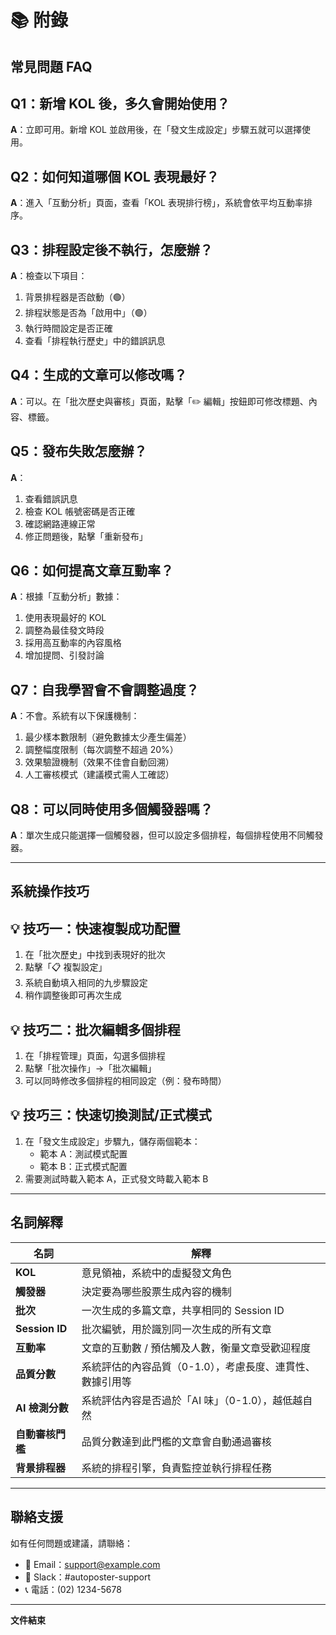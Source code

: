 # 📚 附錄

## 常見問題 FAQ

## Q1：新增 KOL 後，多久會開始使用？
**A**：立即可用。新增 KOL 並啟用後，在「發文生成設定」步驟五就可以選擇使用。

## Q2：如何知道哪個 KOL 表現最好？
**A**：進入「互動分析」頁面，查看「KOL 表現排行榜」，系統會依平均互動率排序。

## Q3：排程設定後不執行，怎麼辦？
**A**：檢查以下項目：
1. 背景排程器是否啟動（🟢）
2. 排程狀態是否為「啟用中」（🟢）
3. 執行時間設定是否正確
4. 查看「排程執行歷史」中的錯誤訊息

## Q4：生成的文章可以修改嗎？
**A**：可以。在「批次歷史與審核」頁面，點擊「✏️ 編輯」按鈕即可修改標題、內容、標籤。

## Q5：發布失敗怎麼辦？
**A**：
1. 查看錯誤訊息
2. 檢查 KOL 帳號密碼是否正確
3. 確認網路連線正常
4. 修正問題後，點擊「重新發布」

## Q6：如何提高文章互動率？
**A**：根據「互動分析」數據：
1. 使用表現最好的 KOL
2. 調整為最佳發文時段
3. 採用高互動率的內容風格
4. 增加提問、引發討論

## Q7：自我學習會不會調整過度？
**A**：不會。系統有以下保護機制：
1. 最少樣本數限制（避免數據太少產生偏差）
2. 調整幅度限制（每次調整不超過 20%）
3. 效果驗證機制（效果不佳會自動回溯）
4. 人工審核模式（建議模式需人工確認）

## Q8：可以同時使用多個觸發器嗎？
**A**：單次生成只能選擇一個觸發器，但可以設定多個排程，每個排程使用不同觸發器。

---

## 系統操作技巧

## 💡 技巧一：快速複製成功配置
1. 在「批次歷史」中找到表現好的批次
2. 點擊「📋 複製設定」
3. 系統自動填入相同的九步驟設定
4. 稍作調整後即可再次生成

## 💡 技巧二：批次編輯多個排程
1. 在「排程管理」頁面，勾選多個排程
2. 點擊「批次操作」→「批次編輯」
3. 可以同時修改多個排程的相同設定（例：發布時間）

## 💡 技巧三：快速切換測試/正式模式
1. 在「發文生成設定」步驟九，儲存兩個範本：
   - 範本 A：測試模式配置
   - 範本 B：正式模式配置
2. 需要測試時載入範本 A，正式發文時載入範本 B

---

## 名詞解釋

| 名詞 | 解釋 |
|------|------|
| **KOL** | 意見領袖，系統中的虛擬發文角色 |
| **觸發器** | 決定要為哪些股票生成內容的機制 |
| **批次** | 一次生成的多篇文章，共享相同的 Session ID |
| **Session ID** | 批次編號，用於識別同一次生成的所有文章 |
| **互動率** | 文章的互動數 / 預估觸及人數，衡量文章受歡迎程度 |
| **品質分數** | 系統評估的內容品質（0-1.0），考慮長度、連貫性、數據引用等 |
| **AI 檢測分數** | 系統評估內容是否過於「AI 味」（0-1.0），越低越自然 |
| **自動審核門檻** | 品質分數達到此門檻的文章會自動通過審核 |
| **背景排程器** | 系統的排程引擎，負責監控並執行排程任務 |

---

## 聯絡支援

如有任何問題或建議，請聯絡：
- 📧 Email：support@example.com
- 💬 Slack：#autoposter-support
- 📞 電話：(02) 1234-5678

---

**文件結束**
